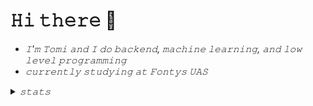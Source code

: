 # 𝙷𝚒 𝚝𝚑𝚎𝚛𝚎 👋
- _𝙸'𝚖 𝚃𝚘𝚖𝚒 𝚊𝚗𝚍 𝙸 𝚍𝚘 𝚋𝚊𝚌𝚔𝚎𝚗𝚍, 𝚖𝚊𝚌𝚑𝚒𝚗𝚎 𝚕𝚎𝚊𝚛𝚗𝚒𝚗𝚐, 𝚊𝚗𝚍 𝚕𝚘𝚠 𝚕𝚎𝚟𝚎𝚕 𝚙𝚛𝚘𝚐𝚛𝚊𝚖𝚖𝚒𝚗𝚐_ <br/>
- _𝚌𝚞𝚛𝚛𝚎𝚗𝚝𝚕𝚢 𝚜𝚝𝚞𝚍𝚢𝚒𝚗𝚐 𝚊𝚝 𝙵𝚘𝚗𝚝𝚢𝚜 𝚄𝙰𝚂_

<details>
  <summary><i>𝚜𝚝𝚊𝚝𝚜</i></summary><br/>
  
  <img height="200px" src="https://github-readme-stats.vercel.app/api?username=TomiEckert&count_private=true&show_icons=true&theme=dark&line_height=30&hide_border=true" /><img height="200px" src="https://github-readme-stats.vercel.app/api/top-langs/?username=TomiEckert&layout=compact&langs_count=8&theme=dark&hide_border=true" />
</details>
